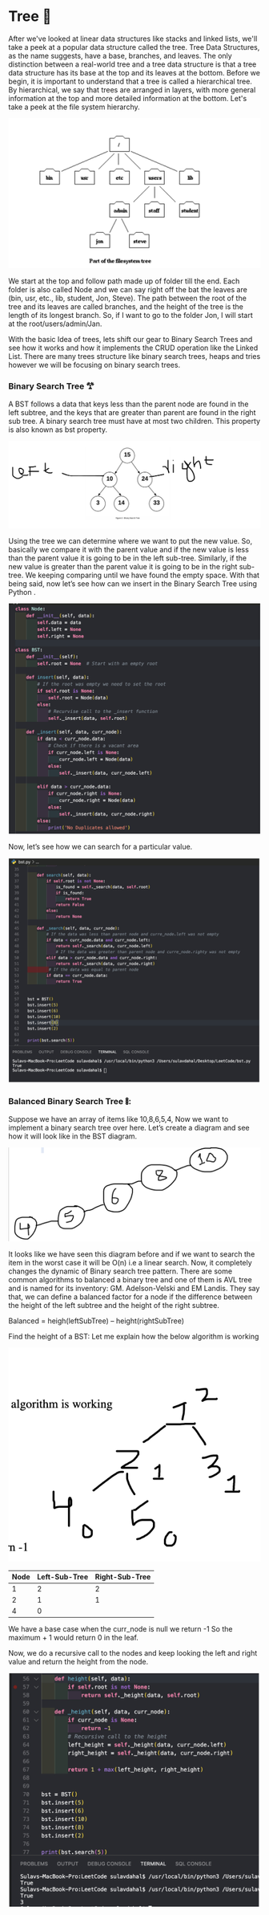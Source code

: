 # Tree 🌲

After we've looked at linear data structures like stacks and linked lists, we'll take a peek at a popular data structure called the tree. Tree Data Structures, as the name suggests, have a base, branches, and leaves. The only distinction between a real-world tree and a tree data structure is that a tree data structure has its base at the top and its leaves at the bottom. Before we begin, it is important to understand that a tree is called a hierarchical tree. By hierarchical, we say that trees are arranged in layers, with more general information at the top and more detailed information at the bottom. Let's take a peek at the file system hierarchy.

![GitHub Logo](./file_system.png)

We start at the top and follow path made up of folder till the end. Each folder is also called Node and we can say right off the bat the leaves are (bin, usr, etc., lib, student, Jon, Steve). The path between the root of the tree and its leaves are called branches, and the height of the tree is the length of its longest branch. So, if I want to go to the folder Jon, I will start at the root/users/admin/Jan.

With the basic Idea of trees, lets shift our gear to Binary Search Trees and see how it works and how it implements the CRUD operation like the Linked List. There are many trees structure like binary search trees, heaps and tries however we will be focusing on binary search trees.

### Binary Search Tree 𐂷

A BST follows a data that keys less than the parent node are found in the left subtree, and the keys that are greater than parent are found in the right sub tree. A binary search tree must have at most two children. This property is also known as bst property.

![GitHub Logo](./bst.png)

Using the tree we can determine where we want to put the new value. So, basically we compare it with the parent value and if the new value is less than the parent value it is going to be in the left sub-tree. Similarly, if the new value is greater than the parent value it is going to be in the right sub-tree. We keeping comparing until we have found the empty space. With that being said, now let’s see how can we insert in the Binary Search Tree using Python .

![GitHub Logo](./bst_insert.png)

Now, let’s see how we can search for a particular value.

![GitHub Logo](./bst_search.png)

### Balanced Binary Search Tree 𖢞:

Suppose we have an array of items like 10,8,6,5,4, Now we want to implement a binary search tree over here. Let’s create a diagram and see how it will look like in the BST diagram.

![GitHub Logo](./balanced_bst.png)

It looks like we have seen this diagram before and if we want to search the item in the worst case it will be O(n) i.e a linear search. Now, it completely changes the dynamic of Binary search tree pattern. There are some common algorithms to balanced a binary tree and one of them is AVL tree and is named for its inventory: GM. Adelson-Velski and EM Landis. They say that, we can define a balanced factor for a node if the difference between the height of the left subtree and the height of the right subtree.

Balanced = heigh(leftSubTree) – height(rightSubTree)

Find the height of a BST: Let me explain how the below algorithm is working

![Github Logo](./balanced.png)

| Node | Left-Sub-Tree | Right-Sub-Tree |
| ---- | ------------- | -------------- |
| 1    | 2             | 2              |
| 2    | 1             | 1              |
| 4    | 0             |

We have a base case when the curr_node is null we return -1
So the maximum + 1 would return 0 in the leaf.

Now, we do a recursive call to the nodes and keep looking the left and right value and return the height from the node.

![GitHub Logo](./bst_height.png)
